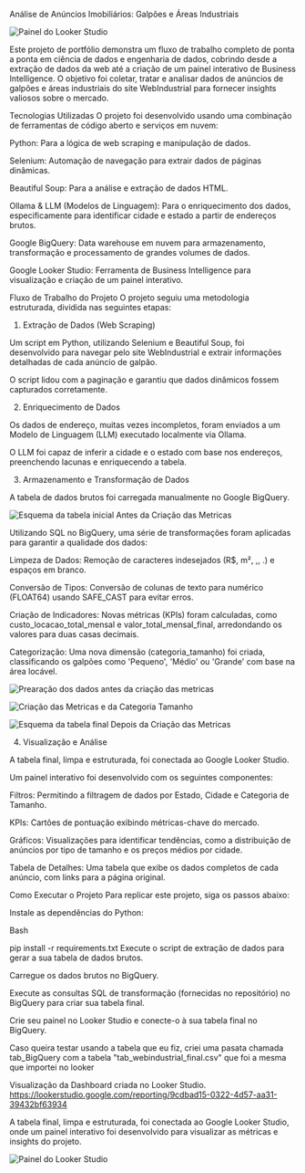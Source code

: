 Análise de Anúncios Imobiliários: Galpões e Áreas Industriais

![Painel do Looker Studio](Img/TelaLooker.png)


Este projeto de portfólio demonstra um fluxo de trabalho completo de ponta a ponta em ciência de dados e engenharia de dados, cobrindo desde a extração de dados da web até a criação de um painel interativo de Business Intelligence. O objetivo foi coletar, tratar e analisar dados de anúncios de galpões e áreas industriais do site WebIndustrial para fornecer insights valiosos sobre o mercado.

Tecnologias Utilizadas
O projeto foi desenvolvido usando uma combinação de ferramentas de código aberto e serviços em nuvem:

Python: Para a lógica de web scraping e manipulação de dados.

Selenium: Automação de navegação para extrair dados de páginas dinâmicas.

Beautiful Soup: Para a análise e extração de dados HTML.

Ollama & LLM (Modelos de Linguagem): Para o enriquecimento dos dados, especificamente para identificar cidade e estado a partir de endereços brutos.

Google BigQuery: Data warehouse em nuvem para armazenamento, transformação e processamento de grandes volumes de dados.

Google Looker Studio: Ferramenta de Business Intelligence para visualização e criação de um painel interativo.

Fluxo de Trabalho do Projeto
O projeto seguiu uma metodologia estruturada, dividida nas seguintes etapas:

1. Extração de Dados (Web Scraping)

Um script em Python, utilizando Selenium e Beautiful Soup, foi desenvolvido para navegar pelo site WebIndustrial e extrair informações detalhadas de cada anúncio de galpão.

O script lidou com a paginação e garantiu que dados dinâmicos fossem capturados corretamente.

2. Enriquecimento de Dados

Os dados de endereço, muitas vezes incompletos, foram enviados a um Modelo de Linguagem (LLM) executado localmente via Ollama.

O LLM foi capaz de inferir a cidade e o estado com base nos endereços, preenchendo lacunas e enriquecendo a tabela.

3. Armazenamento e Transformação de Dados

A tabela de dados brutos foi carregada manualmente no Google BigQuery.



![Esquema da tabela inicial Antes da Criação das Metricas](Img/tab1_Esquema.png)



Utilizando SQL no BigQuery, uma série de transformações foram aplicadas para garantir a qualidade dos dados:

Limpeza de Dados: Remoção de caracteres indesejados (R$, m², ,, .) e espaços em branco.

Conversão de Tipos: Conversão de colunas de texto para numérico (FLOAT64) usando SAFE_CAST para evitar erros.

Criação de Indicadores: Novas métricas (KPIs) foram calculadas, como custo_locacao_total_mensal e valor_total_mensal_final, arredondando os valores para duas casas decimais.

Categorização: Uma nova dimensão (categoria_tamanho) foi criada, classificando os galpões como 'Pequeno', 'Médio' ou 'Grande' com base na área locável.


![Prearação dos dados antes da criação das metricas](Img/Query_Rename.png)


![Criação das Metricas e da Categoria Tamanho](Img/Query_Metrica_Dimansao.png)


![Esquema da tabela final Depois da Criação das Metricas](Img/tab2_Esquema.png)


4. Visualização e Análise

A tabela final, limpa e estruturada, foi conectada ao Google Looker Studio.

Um painel interativo foi desenvolvido com os seguintes componentes:

Filtros: Permitindo a filtragem de dados por Estado, Cidade e Categoria de Tamanho.

KPIs: Cartões de pontuação exibindo métricas-chave do mercado.

Gráficos: Visualizações para identificar tendências, como a distribuição de anúncios por tipo de tamanho e os preços médios por cidade.

Tabela de Detalhes: Uma tabela que exibe os dados completos de cada anúncio, com links para a página original.

Como Executar o Projeto
Para replicar este projeto, siga os passos abaixo:

Instale as dependências do Python:

Bash

pip install -r requirements.txt
Execute o script de extração de dados para gerar a sua tabela de dados brutos.

Carregue os dados brutos no BigQuery.

Execute as consultas SQL de transformação (fornecidas no repositório) no BigQuery para criar sua tabela final.

Crie seu painel no Looker Studio e conecte-o à sua tabela final no BigQuery.

Caso queira testar usando a tabela que eu fiz, criei uma pasata chamada tab_BigQuery com a tabela "tab_webindustrial_final.csv" que foi a mesma que importei no looker

Visualização da Dashboard criada no Looker Studio.
https://lookerstudio.google.com/reporting/9cdbad15-0322-4d57-aa31-39432bf63934

A tabela final, limpa e estruturada, foi conectada ao Google Looker Studio, onde um painel interativo foi desenvolvido para visualizar as métricas e insights do projeto.

![Painel do Looker Studio](Img/TelaLooker.png)